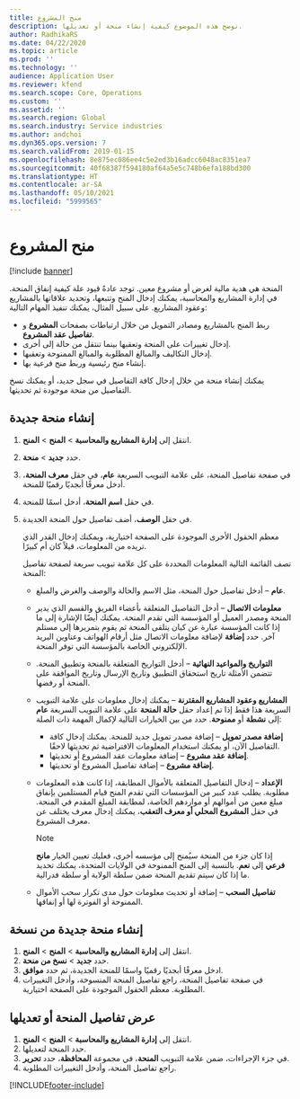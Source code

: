 ```yaml
---
title: منح المشروع
description: توضح هذه الموضوع كيفية إنشاء منحة أو تعديلها.
author: RadhikaRS
ms.date: 04/22/2020
ms.topic: article
ms.prod: ''
ms.technology: ''
audience: Application User
ms.reviewer: kfend
ms.search.scope: Core, Operations
ms.custom: ''
ms.assetid: ''
ms.search.region: Global
ms.search.industry: Service industries
ms.author: andchoi
ms.dyn365.ops.version: 7
ms.search.validFrom: 2019-01-15
ms.openlocfilehash: 8e875ec086ee4c5e2ed3b16adcc6048ac8351ea7
ms.sourcegitcommit: 40f68387f594180af64a5e5c748b6efa188bd300
ms.translationtype: HT
ms.contentlocale: ar-SA
ms.lasthandoff: 05/10/2021
ms.locfileid: "5999565"
---
```

# <a name="project-grants"></a>منح المشروع

[!include [banner](../includes/banner.md)]

المنحة هي هدية مالية لغرض أو مشروع معين. توجد عادةً قيود علة كيفية إنفاق المنحة. في إدارة المشاريع والمحاسبة، يمكنك إدخال المنح وتتبعها، وتحديد علاقاتها بالمشاريع وعقود المشاريع. على سبيل المثال، يمكنك تنفيذ المهام التالية:

- ربط المنح بالمشاريع ومصادر التمويل من خلال ارتباطات بصفحات **المشروع** و **تفاصيل عقد المشروع**.
- إدخال تغييرات على المنحة وتعقبها بينما تنتقل من حالة إلى أخرى.
- إدخال التكاليف والمبالغ المطلوبة والمبالغ الممنوحة وتعقبها.
- إنشاء منح رئيسية وربط منح فرعية بها.

يمكنك إنشاء منحة من خلال إدخال كافة التفاصيل في سجل جديد، أو يمكنك نسخ التفاصيل من منحة موجودة ثم تحديثها.

## <a name="create-a-new-grant"></a>إنشاء منحة جديدة

1. انتقل إلى **إدارة المشاريع والمحاسبة** \> **المنح** \> **المنح‏‎**.
2. حدد **جديد** \> **منحة**.
3. في صفحة تفاصيل المنحة، على علامة التبويب السريعة **عام**، في حقل **معرف المنحة**، أدخل معرفًا أبجديًا رقميًا للمنحة.
4. في حقل **اسم المنحة**، أدخل اسمًا للمنحة.
5. في حقل **الوصف**، أضف تفاصيل حول المنحة الجديدة.

    معظم الحقول الأخرى الموجودة على الصفحة اختيارية، ويمكنك إدخال القدر الذي تريده من المعلومات، قيلاً كان أم كبيرًا.

    تصف القائمة التالية المعلومات المحددة على كل علامة تبويب سريعة لصفحة تفاصيل المنحة:

    - **عام** – أدخل تفاصيل حول المنحة، مثل الاسم والحالة والوصف والغرض والمبلغ.
    - **معلومات الاتصال** – أدخل التفاصيل المتعلقة بأعضاء الفريق والقسم الذي يدير المنحة ومصدر العميل أو المؤسسة التي تقدم المنحة. يمكنك أيضًا الإشارة إلى ما إذا كانت المؤسسة عبارة عن كيان يتلقى المنحة ثم يقوم بتمريرها إلى مستلم آخر. حدد **إضافة** لإضافة معلومات الاتصال مثل أرقام الهواتف وعناوين البريد الإلكتروني الخاصة بالمؤسسة التي توفر المنحة.
    - **التواريخ والمواعيد النهائية** – أدخل التواريخ المتعلقة بالمنحة وتطبيق المنحة. تتضمن الأمثلة تاريخ استحقاق التطبيق وتاريخ الإرسال وتاريخ الموافقة على المنحة أو رفضها.
    - **المشاريع وعقود المشاريع المقترنة** – يمكنك إدخال معلومات على علامة التبويب السريعة هذا فقط إذا تم إعداد حقل **حالة المنحة** على علامة التبويب السريعة **عام** إلى **نشطة** أو **ممنوحة**. حدد من بين الخيارات التالية لإكمال المهمة ذات الصلة:

        - **إضافة مصدر تمويل** – إضافة مصدر تمويل جديد للمنحة. يمكنك إدخال كافة التفاصيل الآن، أو يمكنك استخدام المعلومات الافتراضية ثم تحديثها لاحقًا.
        - **إضافة عقد مشروع** – إضافة معلومات عقد المشروع أو تحديثها.
        - **إضافة مشروع** – إضافة تفاصيل المشروع أو تحديثها.

    - **الإعداد** – إدخال التفاصيل المتعلقة بالأموال المطابقة، إذا كانت هذه المعلومات مطلوبة. يطلب عدد كبير من المؤسسات التي تقدم المنح قيام المستلمين بإنفاق مبلغ معين من أموالهم أو مواردهم الخاصة، لمطابقة المبلغ المقدم في المنحة. في حقل **المشروع المحلي أو معرف التعقب**، يمكنك إدخال معرف يختلف عن معرف المشروع.

        > [!NOTE]
        > إذا كان جزء من المنحة سيُمنح إلى مؤسسه أخرى، فعليك تعيين الخيار **مانح فرعي** إلى **نعم**. بالنسبة إلى المنح الممنوحة في الولايات المتحدة، يمكنك تحديد ما إذا كان سيتم تقديم المنحة ضمن سلطة الولاية أو سلطة فدرالية.

    - **تفاصيل السحب** – إضافة أو تحديث معلومات حول مدى تكرار سحب الأموال الممنوحة أو الفوترة لها أو إنفاقها.

## <a name="create-a-new-grant-from-a-copy"></a>إنشاء منحة جديدة من نسخة

1. انتقل إلى **إدارة المشاريع والمحاسبة** \> **المنح** \> **المنح‏‎**.
2. حدد **جديد** \> **نسخ من منحة**.
3. ادخل معرفًا أبجديًا رقميًا واسمًا للمنحة الجديدة، ثم حدد **موافق**.
4. في صفحة تفاصيل المنحة، راجع تفاصيل المنحة المنسوخة، وأدخل التغييرات المطلوبة. معظم الحقول الموجودة على الصفحة اختيارية.

## <a name="view-or-modify-grant-details"></a>عرض تفاصيل المنحة أو تعديلها

1. انتقل إلى **إدارة المشاريع والمحاسبة** \> **المنح** \> **المنح‏‎**.
2. حدد المنحة لتعديلها.
3. في جزء الإجراءات، ضمن علامة التبويب **المنحة**، في مجموعة **المحافظة**، حدد **تحرير**.
4. راجع تفاصيل المنحة، وأدخل التغييرات المطلوبة.


[!INCLUDE[footer-include](../includes/footer-banner.md)]